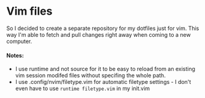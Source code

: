 # Vim files

So I decided to create a separate repository for my dotfiles just for vim. This way I'm able to fetch and pull changes right away when coming to a new computer.

#### Notes:
 - I use runtime and not source for it to be easy to reload from an existing vim session modifed files without specifing the whole path.
 - I use .config/nvim/filetype.vim for automatic filetype settings - I don't even have to use `runtime filetype.vim` in my init.vim
